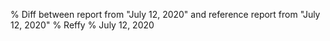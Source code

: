 % Diff between report from "July 12, 2020" and reference report from "July 12, 2020"
% Reffy
% July 12, 2020


